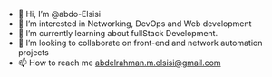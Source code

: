 - 👋 Hi, I’m @abdo-Elsisi
- 👀 I’m interested in Networking, DevOps and Web development
- 🌱 I’m currently learning about fullStack Development.
- 💞️ I’m looking to collaborate on front-end and network automation projects
- 📫 How to reach me abdelrahman.m.elsisi@gmail.com

<!---
abdo-Elsisi/abdo-Elsisi is a ✨ special ✨ repository because its `README.md` (this file) appears on your GitHub profile.
You can click the Preview link to take a look at your changes.
--->
